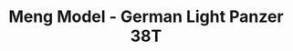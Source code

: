 ---
layout: product
title: "Meng Model - German Light Panzer 38T"
price: "1800" 
desc: "N/A"
img_path: "/assets/img/MMWWT011.webp"
brand: "N/A"
available: false
special_offer: false
new: false
soon: false
cat: "010000"
subcat: "011000"
subsubcat: "0N/A"
sifra: "MMWWT011"
popular: false
spec: false
---